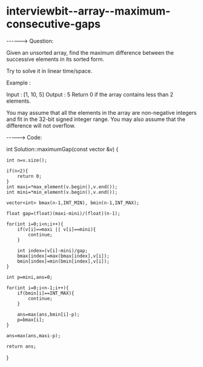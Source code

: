 # interviewbit--array--maximum-consecutive-gaps

------> Question:

Given an unsorted array, find the maximum difference between the successive elements in its sorted form.

Try to solve it in linear time/space.

Example :

Input : [1, 10, 5]
Output : 5 
Return 0 if the array contains less than 2 elements.

You may assume that all the elements in the array are non-negative integers and fit in the 32-bit signed integer range.
You may also assume that the difference will not overflow.

-----> Code:

int Solution::maximumGap(const vector<int> &v) {
  
    int n=v.size();

    if(n<2){
        return 0;
    }
    int maxi=*max_element(v.begin(),v.end());
    int mini=*min_element(v.begin(),v.end());

    vector<int> bmax(n-1,INT_MIN), bmin(n-1,INT_MAX);

    float gap=(float)(maxi-mini)/(float)(n-1);

    for(int i=0;i<n;i++){
        if(v[i]==maxi || v[i]==mini){
            continue;
        }

        int index=(v[i]-mini)/gap;
        bmax[index]=max(bmax[index],v[i]);
        bmin[index]=min(bmin[index],v[i]);
    }

    int p=mini,ans=0;

    for(int i=0;i<n-1;i++){
        if(bmin[i]==INT_MAX){
            continue;
        }

        ans=max(ans,bmin[i]-p);
        p=bmax[i];
    }

    ans=max(ans,maxi-p);

    return ans;
}
